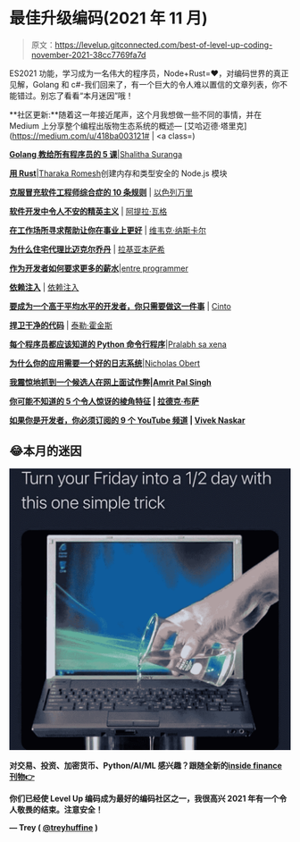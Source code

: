 # 最佳升级编码(2021 年 11 月)

> 原文：<https://levelup.gitconnected.com/best-of-level-up-coding-november-2021-38cc7769fa7d>

ES2021 功能，学习成为一名伟大的程序员，Node+Rust=❤，对编码世界的真正见解，Golang 和 c#-我们回来了，有一个巨大的令人难以置信的文章列表，你不能错过。别忘了看看“本月迷因”哦！

**社区更新:**随着这一年接近尾声，这个月我想做一些不同的事情，并在 Medium 上分享整个编程出版物生态系统的概述— [艾哈迈德·塔里克](https://medium.com/u/418ba003121#   | <a class=)

[**Golang 教给所有程序员的 5 课**](/5-lessons-that-golang-teaches-to-all-programmers-71b332504cf2?source=friends_link&sk=f7f0359a310341327cd7dcda37e6cb04)|[Shalitha Suranga](https://medium.com/u/ce00b3e87ebf?source=post_page-----38cc7769fa7d--------------------------------)

[**用 Rust**](/create-memory-and-type-safe-node-js-modules-with-rust-2c10bba92013?source=friends_link&sk=b9eed3e746f139217ce32a1a25b97f94)|[Tharaka Romesh](https://medium.com/u/6ee1d21716ab?source=post_page-----38cc7769fa7d--------------------------------)创建内存和类型安全的 Node.js 模块

[**克服冒充软件工程师综合症的 10 条规则**](/10-rules-to-overcome-imposter-syndrome-as-a-software-engineer-88654e2adaa6?source=friends_link&sk=e66c5522effe706b4001cf730dfed663) | [以色列万里](https://medium.com/u/bda88a564e0d?source=post_page-----38cc7769fa7d--------------------------------)

[**软件开发中令人不安的精英主义**](/the-disturbing-elitism-in-software-development-2bdc840d23e0?source=friends_link&sk=982ea802ff16d48ed02d3a8f1696ccbd) | [阿提拉·瓦格](https://medium.com/u/2053aaf853f5?source=post_page-----38cc7769fa7d--------------------------------)

[**在工作场所寻求帮助让你在事业上更好**](/asking-for-help-in-your-workplace-makes-you-better-in-your-career-3c4b2cae2711?source=friends_link&sk=71af9c135ea0eba26686be0b6bc3fc35) | [维韦克·纳斯卡尔](https://medium.com/u/873738f2db55?source=post_page-----38cc7769fa7d--------------------------------)

[**为什么住宅代理比迈克尔乔丹**](/residential-proxies-business-automation-3dd228dba84f?source=friends_link&sk=79347c47e2be5175b246822375d4ec00) | [拉基亚本萨希](https://medium.com/u/a5a3141be597?source=post_page-----38cc7769fa7d--------------------------------)

[**作为开发者如何要求更多的薪水**](/how-to-ask-for-more-salary-as-a-developer-c3bc9228f0ed?source=friends_link&sk=5558860046ecba93c4fb58b678ed44e7)|[entre programmer](https://medium.com/u/67a9c31b5a5f?source=post_page-----38cc7769fa7d--------------------------------)

[**依赖注入**](/dependency-injection-in-typescript-5fd1f6207f2?source=friends_link&sk=ff6442087ba9fe2aa0b56359c00c97cf) | [依赖注入](https://medium.com/u/e1e334c6848f?source=post_page-----38cc7769fa7d--------------------------------)

[**要成为一个高于平均水平的开发者，你只需要做这一件事**](/to-be-an-above-average-developer-you-just-need-to-do-this-one-thing-51e1e33e906c?source=friends_link&sk=703104d55d7a497e0d9a9867933b91c3) | [Cinto](https://medium.com/u/80f4993f79be?source=post_page-----38cc7769fa7d--------------------------------)

[**捍卫干净的代码**](/in-defense-of-clean-code-2592165487d4?source=friends_link&sk=eb86fb7592d278b67c267b068d2d840a) | [泰勒·霍金斯](https://medium.com/u/5a27f1e0e31b?source=post_page-----38cc7769fa7d--------------------------------)

[**每个程序员都应该知道的 Python 命令行程序**](/python-one-liners-that-every-programmer-should-know-8bcda529f3f9?source=friends_link&sk=3ef2026c26eed555ca194d8fa378c28e)|[Pralabh sa xena](https://medium.com/u/d06730236db8?source=post_page-----38cc7769fa7d--------------------------------)

[**为什么你的应用需要一个好的日志系统**](/why-you-need-a-good-logging-system-for-your-applications-bbf4873407c?source=friends_link&sk=87e0bea93d6667262e79545df5488062)|[Nicholas Obert](https://medium.com/u/eeb884cbf705?source=post_page-----38cc7769fa7d--------------------------------)

[**我震惊地抓到一个候选人在网上面试作弊**](/i-was-shocked-to-catch-a-candidate-cheating-in-an-online-interview-2441fef0ab4?source=friends_link&sk=50b5cf210764d5580b0ef63948b7f909)**|[Amrit Pal Singh](https://medium.com/u/30594823f191?source=post_page-----38cc7769fa7d--------------------------------)**

**[**你可能不知道的 5 个令人惊讶的棱角特征**](/5-angular-features-you-might-not-have-known-about-d809babb51a4?source=friends_link&sk=cb6907e7c43b85f44143b0be53421b67) | [拉德克·布萨](https://medium.com/u/566082ebae21?source=post_page-----38cc7769fa7d--------------------------------)**

**[**如果你是开发者，你必须订阅的 9 个 YouTube 频道**](/9-youtube-channels-that-you-must-subscribe-to-if-you-are-a-developer-d7ac881c9798?source=friends_link&sk=c0a463e6556b64872f17372ad030962e) | [Vivek Naskar](https://medium.com/u/873738f2db55?source=post_page-----38cc7769fa7d--------------------------------)**

## **😂本月的迷因**

**![](img/effeb9026ffc2e4db9382ed0daaba4a6.png)**

**对交易、投资、加密货币、Python/AI/ML 感兴趣？**跟随全新的**[**inside finance 刊物👉**](https://wire.insiderfinance.io/)**

**你们已经使 Level Up 编码成为最好的编码社区之一，我很高兴 2021 年有一个令人敬畏的结束。注意安全！**

**— Trey ( [@treyhuffine](https://twitter.com/treyhuffine) )**